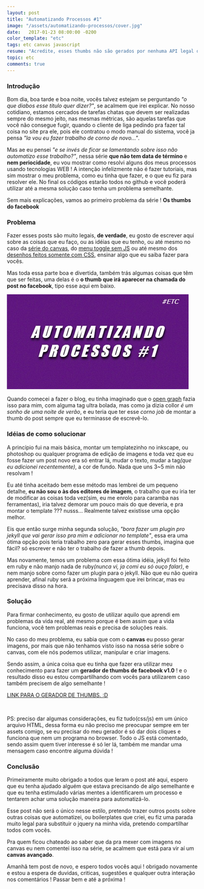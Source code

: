 ```yaml
---
layout: post
title: "Automatizando Processos #1"
image: "/assets/automatizando-processos/cover.jpg"
date:   2017-01-23 08:00:00 -0200
color_template: "etc"
tags: etc canvas javascript
resume: "Acredite, esses thumbs não são gerados por nenhuma API legal do facebook, todos são feitos manualmente. Ou pelo menos antigamente eram..."
topic: etc
comments: true
---
```


<h3>Introdução</h3>
<p>Bom dia, boa tarde e boa noite, vocês talvez estejam se perguntando <i>"o que diabos esse titulo quer dizer?"</i>, se acalmem que irei explicar. No nosso cotidiano, estamos cercados de tarefas chatas que devem ser realizadas sempre do mesmo jeito, nas mesmas métricas, são aquelas tarefas que você não consegue fugir, quando o cliente de liga pedindo pra fazer tal coisa no site pra ele, pois ele contratou o modo manual do sistema, você ja pensa <i>"la vou eu fazer trabalho de corno de novo..."</i>.</p>
<p>Mas ae eu pensei <i>"e se invés de ficar se lamentando sobre isso não automatizo esse trabalho?"</i>, nessa série <b>que não tem data de término</b> e <b>nem periocidade</b>, eu vou mostrar como resolvi alguns dos meus processos usando tecnologias WEB ! A intenção infelizmente não é fazer tutoriais, mas sim mostrar o meu problema, como eu tinha que fazer, e o que eu fiz para resolver ele. No final os códigos estarão todos no github e você poderá utilizar até a mesma solução caso tenha um problema semelhante.</p>
<p>Sem mais explicações, vamos ao primeiro problema da série ! <b>Os thumbs do facebook</b></p>

<h3>Problema</h3>
<p>Fazer esses posts são muito legais, <b>de verdade</b>, eu gosto de escrever aqui sobre as coisas que eu faço, ou as idéias que eu tenho, ou até mesmo no caso da <a href="/2016/01/07/bem-vindo-ao-canvas">série do canvas</a>, do <a href="/2017/01/19/menu-toggle-sem-javascript">menu toggle sem JS</a> ou até mesmo dos <a href="/2017/01/17/desenhos-somente-com-css"> desenhos feitos somente com CSS</a>, ensinar algo que eu saiba fazer para vocês.</p>
<p>Mas toda essa parte boa e divertida, também trás algumas coisas que têm que ser feitas, uma delas é o <b>o thumb que irá aparecer na chamada do post no facebook</b>, tipo esse aqui em baixo.</p>
<img src="/assets/automatizando-processos/cover.jpg" alt="">
<p>Quando comecei a fazer o blog, eu tinha imaginado que o <a href="http://ogp.me/">open graph</a> fazia isso para mim, com alguma tag ultra bolada, mas como ja dizia collor <i>é um sonho de uma noite de verão</i>, e eu teria que ter esse <i>corno job</i> de montar a thumb do post sempre que eu terminasse de escrevê-lo.</p>

<h3>Idéias de como solucionar</h3>
<p>A princípio fui na mais básica, montar um templatezinho no inkscape, ou photoshop ou qualquer programa de edição de imagens e toda vez que eu fosse fazer um post novo era só entrar lá, mudar o texto, mudar a tag<i>(que eu adicionei recentemente)</i>, a cor de fundo. Nada que uns 3~5 min não resolvam !</p>
<p>Eu até tinha aceitado bem esse método mas lembrei de um pequeno detalhe, <b>eu não sou o às dos editores de imagem</b>, o trabalho que eu iria ter de modificar as coisas toda vez(sim, eu me enrolo para caramba nas ferramentas), iria talvez demorar um pouco mais do que deveria, e pra montar o template ??? nusss... Realmente talvez existisse uma opção melhor.</p>
<p>Eis que então surge minha segunda solução, <i>"bora fazer um plugin pro jekyll que vai gerar isso pra mim e adicionar no template"</i>, essa era uma ótima opção pois teria trabalho zero para gerar esses thumbs, imagina que fácil? só escrever e não ter o trabalho de fazer a thumb depois.</p>
<p>Mas novamente, temos um problema com essa ótima idéia, jekyll foi feito em ruby e não manjo nada de ruby<i>(nunca vi, ja comi eu só ouço falar)</i>, e nem manjo sobre como fazer um plugin para o jekyll. Não que eu não queira aprender, afinal ruby será a próxima linguagem que irei brincar, mas eu precisava disso na hora.</p>

<h3>Solução</h3>
<p>Para firmar conhecimento, eu gosto de utilizar aquilo que aprendi em problemas da vida real, até mesmo porque é bem assim que a vida funciona, você tem problemas reais e precisa de soluções reais.</p>
<p>No caso do meu problema, eu sabia que com o <b>canvas</b> eu posso gerar imagens, por mais que não tenhamos visto isso na nossa série sobre o canvas, com ele nós podemos utilizar, manipular e criar imagens.</p>
<p>Sendo assim, a única coisa que eu tinha que fazer era utilizar meu conhecimento para fazer um <b>gerador de thumbs de facebook v1.0</b> ! e o resultado disso eu estou compartilhando com vocês para utilizarem caso também precisem de algo semelhante !</p>
<p><a href="https://github.com/MathMesquita/facebookThumbGenerator/blob/master/modelo.html">LINK PARA O GERADOR DE THUMBS. :D</a></p>
<img src="http://i.giphy.com/26n62j7cS0aZOYCu4.gif" alt="">
<p>PS: preciso dar algumas considerações, eu fiz tudo(css/js) em um único arquivo HTML, dessa forma eu não preciso me preocupar sempre em ter assets comigo, se eu precisar do meu gerador é só dar dois cliques e funciona que nem um programa no browser. Todo o JS está comentado, sendo assim quem tiver interesse é só ler lá, também me mandar uma mensagem caso encontre alguma dúvida !</p>

<h3>Conclusão</h3>
<p>Primeiramente muito obrigado a todos que leram o post até aqui, espero que eu tenha ajudado alguém que estava precisando de algo semelhante e que eu tenha estimulado várias mentes a identificarem um processo e tentarem achar uma solução maneira para automatizá-lo.</p>
<p>Esse post não será o único nesse estilo, pretendo trazer outros posts sobre outras coisas que automatizei, ou boilerplates que criei, <stroke>eu fiz uma parada muito legal para substituir o jquery na minha vida</stroke>, pretendo compartilhar todos com vocês.</p>
<p>Pra quem ficou chateado ao saber que da pra mexer com imagens no canvas eu nem comentei isso na série, se acalmem que está para vir aí um <b>canvas avançado</b>.</p>
<p>Amanhã tem post de novo, e espero todos vocês aqui ! obrigado novamente e estou a espera de duvidas, criticas, sugestões e qualquer outra interação nos comentários ! Passar bem e até a próxima !</p>